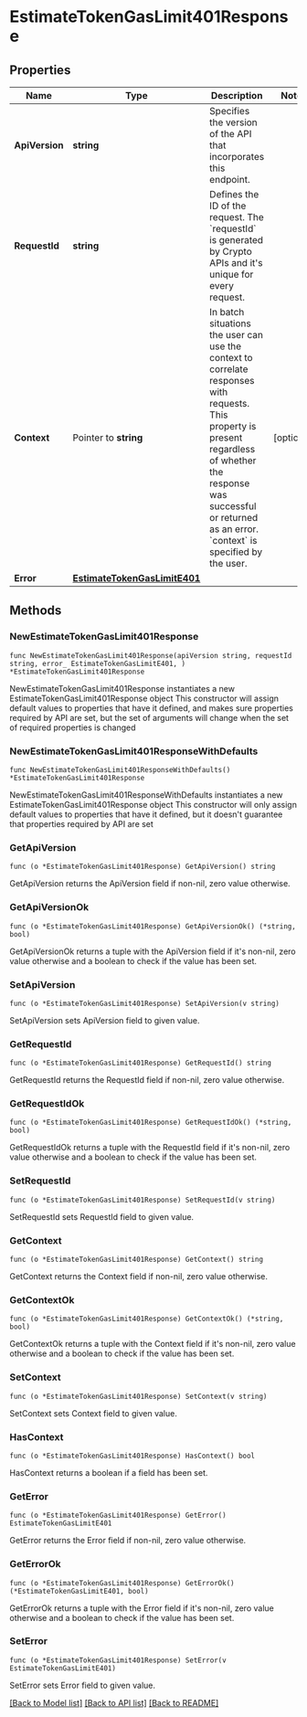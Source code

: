 # EstimateTokenGasLimit401Response

## Properties

Name | Type | Description | Notes
------------ | ------------- | ------------- | -------------
**ApiVersion** | **string** | Specifies the version of the API that incorporates this endpoint. | 
**RequestId** | **string** | Defines the ID of the request. The &#x60;requestId&#x60; is generated by Crypto APIs and it&#39;s unique for every request. | 
**Context** | Pointer to **string** | In batch situations the user can use the context to correlate responses with requests. This property is present regardless of whether the response was successful or returned as an error. &#x60;context&#x60; is specified by the user. | [optional] 
**Error** | [**EstimateTokenGasLimitE401**](EstimateTokenGasLimitE401.md) |  | 

## Methods

### NewEstimateTokenGasLimit401Response

`func NewEstimateTokenGasLimit401Response(apiVersion string, requestId string, error_ EstimateTokenGasLimitE401, ) *EstimateTokenGasLimit401Response`

NewEstimateTokenGasLimit401Response instantiates a new EstimateTokenGasLimit401Response object
This constructor will assign default values to properties that have it defined,
and makes sure properties required by API are set, but the set of arguments
will change when the set of required properties is changed

### NewEstimateTokenGasLimit401ResponseWithDefaults

`func NewEstimateTokenGasLimit401ResponseWithDefaults() *EstimateTokenGasLimit401Response`

NewEstimateTokenGasLimit401ResponseWithDefaults instantiates a new EstimateTokenGasLimit401Response object
This constructor will only assign default values to properties that have it defined,
but it doesn't guarantee that properties required by API are set

### GetApiVersion

`func (o *EstimateTokenGasLimit401Response) GetApiVersion() string`

GetApiVersion returns the ApiVersion field if non-nil, zero value otherwise.

### GetApiVersionOk

`func (o *EstimateTokenGasLimit401Response) GetApiVersionOk() (*string, bool)`

GetApiVersionOk returns a tuple with the ApiVersion field if it's non-nil, zero value otherwise
and a boolean to check if the value has been set.

### SetApiVersion

`func (o *EstimateTokenGasLimit401Response) SetApiVersion(v string)`

SetApiVersion sets ApiVersion field to given value.


### GetRequestId

`func (o *EstimateTokenGasLimit401Response) GetRequestId() string`

GetRequestId returns the RequestId field if non-nil, zero value otherwise.

### GetRequestIdOk

`func (o *EstimateTokenGasLimit401Response) GetRequestIdOk() (*string, bool)`

GetRequestIdOk returns a tuple with the RequestId field if it's non-nil, zero value otherwise
and a boolean to check if the value has been set.

### SetRequestId

`func (o *EstimateTokenGasLimit401Response) SetRequestId(v string)`

SetRequestId sets RequestId field to given value.


### GetContext

`func (o *EstimateTokenGasLimit401Response) GetContext() string`

GetContext returns the Context field if non-nil, zero value otherwise.

### GetContextOk

`func (o *EstimateTokenGasLimit401Response) GetContextOk() (*string, bool)`

GetContextOk returns a tuple with the Context field if it's non-nil, zero value otherwise
and a boolean to check if the value has been set.

### SetContext

`func (o *EstimateTokenGasLimit401Response) SetContext(v string)`

SetContext sets Context field to given value.

### HasContext

`func (o *EstimateTokenGasLimit401Response) HasContext() bool`

HasContext returns a boolean if a field has been set.

### GetError

`func (o *EstimateTokenGasLimit401Response) GetError() EstimateTokenGasLimitE401`

GetError returns the Error field if non-nil, zero value otherwise.

### GetErrorOk

`func (o *EstimateTokenGasLimit401Response) GetErrorOk() (*EstimateTokenGasLimitE401, bool)`

GetErrorOk returns a tuple with the Error field if it's non-nil, zero value otherwise
and a boolean to check if the value has been set.

### SetError

`func (o *EstimateTokenGasLimit401Response) SetError(v EstimateTokenGasLimitE401)`

SetError sets Error field to given value.



[[Back to Model list]](../README.md#documentation-for-models) [[Back to API list]](../README.md#documentation-for-api-endpoints) [[Back to README]](../README.md)



